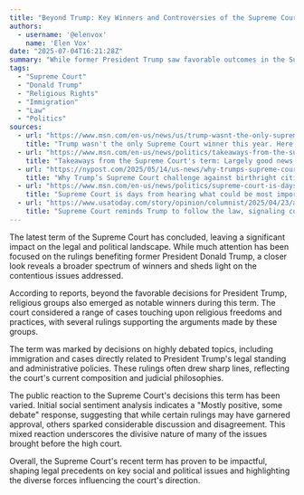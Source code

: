 ```yaml
---
title: "Beyond Trump: Key Winners and Controversies of the Supreme Court Term"
authors:
  - username: '@elenvox'
    name: 'Elen Vox'
date: "2025-07-04T16:21:28Z"
summary: "While former President Trump saw favorable outcomes in the Supreme Court's recent term, he wasn't the only one. This term also marked significant victories for religious groups and tackled contentious issues, sparking mixed reactions across the nation."
tags:
  - "Supreme Court"
  - "Donald Trump"
  - "Religious Rights"
  - "Immigration"
  - "Law"
  - "Politics"
sources:
  - url: "https://www.msn.com/en-us/news/us/trump-wasnt-the-only-supreme-court-winner-this-year-heres-the-scorecard/ar-AA1HWZmr"
    title: "Trump wasn't the only Supreme Court winner this year. Here's the scorecard."
  - url: "https://www.msn.com/en-us/news/politics/takeaways-from-the-supreme-courts-term-largely-good-news-for-trump/ar-AA1HyXAf"
    title: "Takeaways from the Supreme Court's term: Largely good news for Trump"
  - url: "https://nypost.com/2025/05/14/us-news/why-trumps-supreme-court-challenge-against-birthright-citizenship-may-not-really-be-about-birthright-citizenship/"
    title: "Why Trump’s Supreme Court challenge against birthright citizenship may not really be about birthright citizenship"
  - url: "https://www.msn.com/en-us/news/politics/supreme-court-is-days-from-hearing-what-could be-most-important-trump-case-this-year/ar-AA1EuOiL"
    title: "Supreme Court is days from hearing what could be most important Trump case this year"
  - url: "https://www.usatoday.com/story/opinion/columnist/2025/04/23/alito-dissent-alien-enemies-act-trump-due-process/83212768007/"
    title: "Supreme Court reminds Trump to follow the law, signaling concern that he won’t | Opinion"
---
```


The latest term of the Supreme Court has concluded, leaving a significant impact on the legal and political landscape. While much attention has been focused on the rulings benefiting former President Donald Trump, a closer look reveals a broader spectrum of winners and sheds light on the contentious issues addressed.

According to reports, beyond the favorable decisions for President Trump, religious groups also emerged as notable winners during this term. The court considered a range of cases touching upon religious freedoms and practices, with several rulings supporting the arguments made by these groups.

The term was marked by decisions on highly debated topics, including immigration and cases directly related to President Trump's legal standing and administrative policies. These rulings often drew sharp lines, reflecting the court's current composition and judicial philosophies.

The public reaction to the Supreme Court's decisions this term has been varied. Initial social sentiment analysis indicates a "Mostly positive, some debate" response, suggesting that while certain rulings may have garnered approval, others sparked considerable discussion and disagreement. This mixed reaction underscores the divisive nature of many of the issues brought before the high court.

Overall, the Supreme Court's recent term has proven to be impactful, shaping legal precedents on key social and political issues and highlighting the diverse forces influencing the court's direction.
